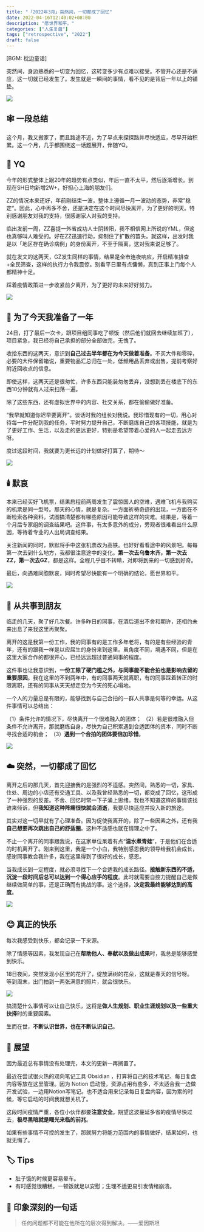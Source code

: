 ```yaml
---
title: "「2022年3月」突然间，一切都成了回忆"
date: 2022-04-16T12:40:02+08:00
description: "愿世界和平。"
categories: ["人生复盘"]
tags: ["retrospective", "2022"]
draft: false
---
```


[BGM: 枕边童话]

突然间，身边熟悉的一切变为回忆，这转变多少有点难以接受。不管开心还是不适应，这一切就已经发生了。发生就是一瞬间的事情，看不见的是背后一年以上的铺垫。

![](https://imagehost-cdn.frytea.com/images/2022/04/16/2D6E17BD-886F-4C4E-8294-5E4FB201C544ca0f4e49f3a127fb.jpg)

## 🕸️ 一段总结

这个月，我又搬家了，而且路途不近，为了早点来探探路并尽快适应，尽早开始积累。这一个月，几乎都围绕这一话题展开，伴随YQ。

## 👊 YQ

今年的形式整体上跟20年的趋势有点类似，年后一直不太平，然后逐渐增长。到现在SH日均新增2W+，好担心上海的朋友们。

ZZ的情况本来还好，年前刚结束一波，整体上遵循一月一波动的态势，非常”稳定“。因此，心中再多不舍，还是决定在这个时间尽快离开，为了更好的明天。特别感谢朋友对我的支持，很感谢家人对我的支持。

临出发前一周，ZZ喜提一外省成功人士阴转阳，我不相信网上所说的YML，但这也真够叫人难受的。好在ZZ迅速行动，抑制住了扩散的苗头。就这样，出发时我是以「地区存在确诊病例」的身份离开，不至于隔离，这对我来说足够了。

就在发文的这两天，GZ发生同样的事情，结果是全市连夜响应，开启精准排查+全民筛查，这样的执行力令我震惊。别看平日里有点慵懒，真到正事上门每个人都精神十足。

踩着疫情政策进一步收紧前夕离开，为了更好的未来好好努力。

![](https://imagehost-cdn.frytea.com/images/2022/04/16/69D382ED-4D78-4DC4-902C-A969232D4A368851167caf39305c.jpg)

## 🚄  为了今天我准备了一年

24日，打了最后一次卡，跟项目组同事吃了顿饭（然后他们就回去继续加班了），项目紧急，我已经将自己承担的部分全部做完，无愧了。

收拾东西的这两天，意识到**自己过去半年都在为今天做着准备**。不买大件和零碎，必要的大件保留箱说，重要物品汇总归在一处，低频用品丢弃或出售，提前考察好附近回收点的信息。

即使这样，这两天还是很匆忙，许多东西只能装匆匆丢弃，没想到丢在楼底下的东西10分钟就有人过来扫荡一遍。

除了这些东西，还有虚拟世界中的内容、社交关系，都在偷偷做好准备。

“我早就知道你迟早要离开”。谈话时我的组长对我说。我珍惜现有的一切，用心对待每一件分配到我的任务，平时努力提升自己，不断磨练自己的各项技能，就是为了更好工作、生活，以及走的更远更好，特别是希望带着心爱的人一起走去远方呀。

度过这段时间，我就要为更长远的计划做好打算了，期待～

![](https://imagehost-cdn.frytea.com/images/2022/04/16/9072F34D-E40B-4CC1-85D3-29D42847928C690f352cb21b55ed.jpg)

## 🕯️ 默哀

本来已经买好飞机票，结果启程前两周发生了震惊国人的空难，遇难飞机与我购买的机票是同一型号。那天的心情，就是复杂。一方面祈祷奇迹的出现，一方面在不断检索各种资料，试图搞清楚都有哪些原因可能导致这样的灾难。结果是，等着一个月后专家组的调查结果吧。这件事，有太多意外的成分，旁观者很难看出什么原因，等待着专业的人出局调查结果。

关注新闻的同时，默默将手中这张机票改为高铁。也好好看看途中的风景吧。每每第一次去到什么地方，我都很注意途中的变化。**第一次去乌鲁木齐，第一次去ZZ，第一次去GZ**，都是这样。全程几乎目不转睛，对即将到来的一切感到好奇。

最后，向遇难同胞默哀，同时希望尽快能有一个明确的结论，愿世界和平。

![](https://imagehost-cdn.frytea.com/images/2022/04/16/F2F41774-D14F-41F3-A1F9-14A94A5EF65D77ceef0f66512b22.jpg)

## 👬 从共事到朋友

临走的几天，聚了好几次餐。许多昨日的同事，在酒后道出不舍和期许，还相约未来出息了来我这里再聚聚。

离开的这是我第一份工作，我的同事有的是工作多年老将，有的是有些经验的青年，还有的跟我一样是以应届生的身份来到这里。虽角度不同，境遇不同，但是在这里大家合作的都很开心，已经远远超过普通同事的程度。

这件事也让我意识到，**一份工除了硬门槛之外，与同事能不能合拍也是影响去留的重要原因**。我在这里的不到两年中，有的同事两天就离职，有的同事踩着转正的时限离职，还有的同事从天天想走变为今天的死心塌地。

一个人的力量总是有限的，能够找到与自己合拍的一群人共事是何等的幸运。从这件事情可以总结出：

（1）条件允许的情况下，尽快离开一个很难融入的团体；
（2）若是很难融入但条件不允许离开，那就磨练自身，尽快为自己积累遇到合适团体的资本，同时不断寻找合适的机会；
（3）**遇到一个合拍的团体要倍加珍惜**。

![](https://imagehost-cdn.frytea.com/images/2022/04/16/98FDD69D-FD5D-4E76-A7AC-660367C2C61451dd60382e6585d0.jpg)


## ☁️ 突然，一切都成了回忆

离开之后的那几天，首先迎接我的是强烈的不适感。突然间，熟悉的一切，家具、住处、周边的小店还有交通工具、以及我曾经熟悉的一切，都变成了回忆，这形成了一种强烈的反差。不舍、回忆时常一下子涌上思绪。我也不知道这样的事情该找谁来倾诉，但**我知道这种阵痛很快就会消逝**，我要尽快适应并投入新的旅途。

其实对这一切早就有了心理准备。因为促使我离开的，除了一些因素之外，还有我**自己想要再次跳出自己的舒适圈**。这种不适感也就在情理之中了。

不止一个离开的同事跟我说，在这家单位呆着有点“**温水煮青蛙**”，于是他们在合适的时机离开了。刚来到这里，我是一个小白，我特别感恩我的领导给我机会成长，感谢同事教会我许多，我在这里得到了很好的成长，感恩。

当我成长到一定程度，就必须寻找下一个合适我的成长路径。**接触新东西的不适，沉淀一段时间后总可以达到一个得心应手的程度**。此时就需要自控力提醒自己是做继续做简单的事，还是正确而有挑战的事。这个选择，**决定我最终能够达到的高度**。

![](https://imagehost-cdn.frytea.com/images/2022/04/16/A5E0F4FD-1DE6-400C-845B-C6A16F88318Be47344b783549c94.jpg)

## 😊 真正的快乐

每次我感受到快乐，都会记录一下来源。

除了情感等因素，我发现自己在**帮助他人、奉献以及做出成果**时，我总是能够感受到快乐。

18日夜间，突然发现小区里的花开了，绽放满树的花朵，这就是春天的信号呀。等到周末，出门拍到一两张满意的照片，就会很快乐。

![](https://imagehost-cdn.frytea.com/images/2022/04/16/79B06935-61FE-43E3-ADFC-7029EA3F45D27163fa3f85590d53.jpg)

搞清楚什么事情可以让自己快乐，这将是**做人生规划、职业生涯规划以及一些重大抉择**时的重要因素。

生而在世，**不断认识世界，也在不断认识自己**。

## 🔭 展望

因为最近总有事情没有处理完，本文的更新一再搁置了。

最近在尝试很火热的双向笔记工具 Obsidian ，打算将自己的技术笔记、每日复盘内容等放在这里管理。因为 Notion 启动慢，资源占用有些多，不太适合我一边做开发试验，一边用Notion写笔记。也不适合用来记录每日复盘内容，因为累的时候，等它启动的时间我就想关机了。

这段时间疫情严重，各位小伙伴都要**注意安全**。期望这波蔓延多省的疫情尽快过去，**极尽黑暗就是曙光来临的前兆**。

如果有些事情不可控的发生了，那就努力将能力范围内的事情做好，结果如何，也就无悔了。

## 🏷️ Tips

- 肚子饿的时候更容易晕车。
- 有时感觉很糟糕，一顿饭就足以安慰；生理不适更易引发情绪崩溃。

## 🍊  印象深刻的一句话

> 任何问题都不可能在他所在的层次得到解决。——爱因斯坦